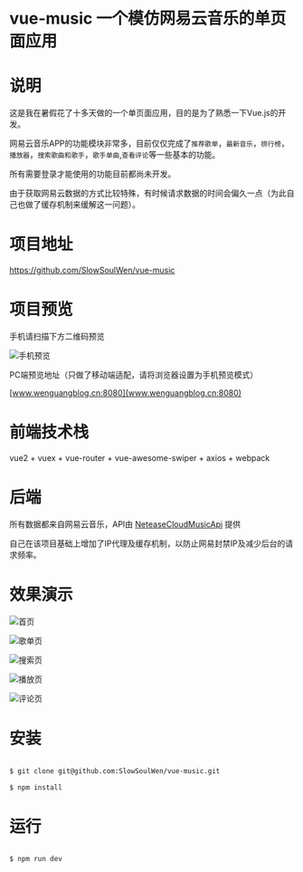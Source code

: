 # vue-music 一个模仿网易云音乐的单页面应用

# 说明

这是我在暑假花了十多天做的一个单页面应用，目的是为了熟悉一下Vue.js的开发。

网易云音乐APP的功能模块非常多，目前仅仅完成了`推荐歌单`，`最新音乐`，`排行榜`，`播放器`，`搜索歌曲和歌手`，`歌手单曲`,`查看评论`等一些基本的功能。

所有需要登录才能使用的功能目前都尚未开发。

由于获取网易云数据的方式比较特殊，有时候请求数据的时间会偏久一点（为此自己也做了缓存机制来缓解这一问题）。

# 项目地址

https://github.com/SlowSoulWen/vue-music

# 项目预览

手机请扫描下方二维码预览

![手机预览](http://oo917ps5l.bkt.clouddn.com/1501167847.png)

PC端预览地址（只做了移动端适配，请将浏览器设置为手机预览模式）

[www.wenguangblog.cn:8080](www.wenguangblog.cn:8080)

# 前端技术栈

vue2 + vuex + vue-router  + vue-awesome-swiper + axios + webpack 

# 后端

所有数据都来自网易云音乐，API由 [NeteaseCloudMusicApi](https://github.com/Binaryify/NeteaseCloudMusicApi) 提供

自己在该项目基础上增加了IP代理及缓存机制，以防止网易封禁IP及减少后台的请求频率。

# 效果演示

![首页](https://github.com/SlowSoulWen/SHRD/blob/master/img/1.gif)

![歌单页](https://github.com/SlowSoulWen/SHRD/blob/master/img/2.gif)

![搜索页](https://github.com/SlowSoulWen/SHRD/blob/master/img/3.gif)

![播放页](https://github.com/SlowSoulWen/SHRD/blob/master/img/4.gif)

![评论页](https://github.com/SlowSoulWen/SHRD/blob/master/img/5.gif)

# 安装

``` bash

$ git clone git@github.com:SlowSoulWen/vue-music.git

$ npm install

```

# 运行

``` bash

$ npm run dev

```

